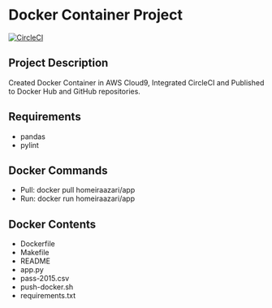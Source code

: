# Docker Container Project
[![CircleCI](https://circleci.com/gh/homeiraazari/Docker-Container-Project.svg?style=svg)](https://circleci.com/gh/homeiraazari/Docker-Container-Project)
## Project Description
Created Docker Container in AWS Cloud9, Integrated CircleCI and Published to Docker Hub and GitHub repositories.
## Requirements
* pandas
* pylint
## Docker Commands
* Pull: docker pull homeiraazari/app
* Run: docker run homeiraazari/app
## Docker Contents
* Dockerfile
* Makefile
* README
* app.py
* pass-2015.csv
* push-docker.sh
* requirements.txt
